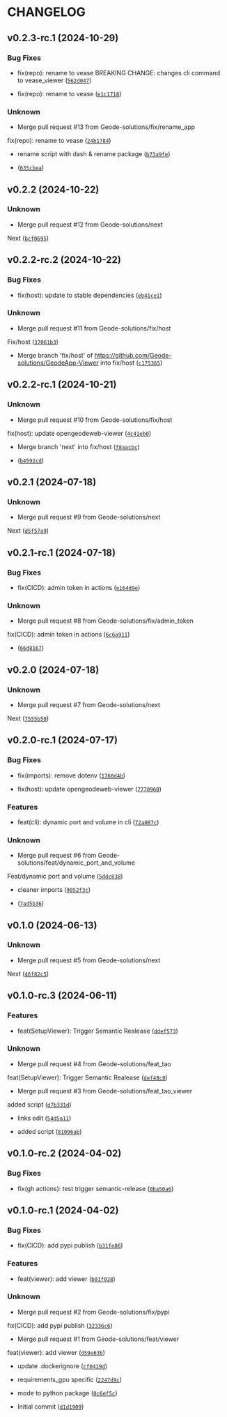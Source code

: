 # CHANGELOG


## v0.2.3-rc.1 (2024-10-29)

### Bug Fixes

* fix(repo): rename to vease
BREAKING CHANGE: changes cli command to vease_viewer ([`562d047`](https://github.com/Geode-solutions/Vease-Viewer/commit/562d04789590985e5e4e1bf063c51d0699ceebb8))

* fix(repo): rename to vease ([`e1c1718`](https://github.com/Geode-solutions/Vease-Viewer/commit/e1c1718ce02ac837e3ce60bdc22a0121be55f2ab))

### Unknown

* Merge pull request #13 from Geode-solutions/fix/rename_app

fix(repo): rename to vease ([`24b1784`](https://github.com/Geode-solutions/Vease-Viewer/commit/24b1784031289b578031c1a22421558899b60865))

* rename script with dash & rename package ([`b73a9fe`](https://github.com/Geode-solutions/Vease-Viewer/commit/b73a9fe0cf024c8948c5fdddd73f5c86006d7c09))

*  ([`635cbea`](https://github.com/Geode-solutions/Vease-Viewer/commit/635cbea815501f510b971a95e7b39c973320f681))


## v0.2.2 (2024-10-22)

### Unknown

* Merge pull request #12 from Geode-solutions/next

Next ([`bcf0695`](https://github.com/Geode-solutions/Vease-Viewer/commit/bcf0695b15bea10d5451726b510ca67e163c1a6c))


## v0.2.2-rc.2 (2024-10-22)

### Bug Fixes

* fix(host): update to stable dependencies ([`eb41ce1`](https://github.com/Geode-solutions/Vease-Viewer/commit/eb41ce1f5b363e4ecd31839800212587b6fa7fc6))

### Unknown

* Merge pull request #11 from Geode-solutions/fix/host

Fix/host ([`37061b3`](https://github.com/Geode-solutions/Vease-Viewer/commit/37061b37e7d952980a3517d06e741d592c3b6ee3))

* Merge branch 'fix/host' of https://github.com/Geode-solutions/GeodeApp-Viewer into fix/host ([`c175365`](https://github.com/Geode-solutions/Vease-Viewer/commit/c17536582e572fedcc2ae44c248789693b2f9f26))


## v0.2.2-rc.1 (2024-10-21)

### Unknown

* Merge pull request #10 from Geode-solutions/fix/host

fix(host): update opengeodeweb-viewer ([`4c41eb0`](https://github.com/Geode-solutions/Vease-Viewer/commit/4c41eb0ae27a62ddfb9ff928708e0ca92e9c2e13))

* Merge branch 'next' into fix/host ([`f8aacbc`](https://github.com/Geode-solutions/Vease-Viewer/commit/f8aacbc07603da54d945798f82f3bc6391b73ca3))

*  ([`b4592cd`](https://github.com/Geode-solutions/Vease-Viewer/commit/b4592cd9b97c42e2379d2487dfc22c4b3b7f7d2a))


## v0.2.1 (2024-07-18)

### Unknown

* Merge pull request #9 from Geode-solutions/next

Next ([`d5f57a9`](https://github.com/Geode-solutions/Vease-Viewer/commit/d5f57a9bb439a7295a9553156553504b787f7c09))


## v0.2.1-rc.1 (2024-07-18)

### Bug Fixes

* fix(CICD): admin token in actions ([`e164d9e`](https://github.com/Geode-solutions/Vease-Viewer/commit/e164d9eba52ee9f1f872f2715445e3d8a4a5e7bb))

### Unknown

* Merge pull request #8 from Geode-solutions/fix/admin_token

fix(CICD): admin token in actions ([`6c6a911`](https://github.com/Geode-solutions/Vease-Viewer/commit/6c6a911005d1a866b6a6c7c6b94bd102fedf52dd))

*  ([`66d8167`](https://github.com/Geode-solutions/Vease-Viewer/commit/66d816761949801d1018548e98b9040222f27360))


## v0.2.0 (2024-07-18)

### Unknown

* Merge pull request #7 from Geode-solutions/next

Next ([`7555b50`](https://github.com/Geode-solutions/Vease-Viewer/commit/7555b50c2b8d040997e6b123aac03e261e97974f))


## v0.2.0-rc.1 (2024-07-17)

### Bug Fixes

* fix(imports): remove dotenv ([`1760d4b`](https://github.com/Geode-solutions/Vease-Viewer/commit/1760d4bf9013f1b7be7d45f85d36dbf5c161f34f))

* fix(host): update opengeodeweb-viewer ([`7770960`](https://github.com/Geode-solutions/Vease-Viewer/commit/77709605432d2294d55e4e9dd1b670a672d959ee))

### Features

* feat(cli): dynamic port and volume in cli ([`72a087c`](https://github.com/Geode-solutions/Vease-Viewer/commit/72a087c5520fa386c6ef75a139b276f048d9bbf0))

### Unknown

* Merge pull request #6 from Geode-solutions/feat/dynamic_port_and_volume

Feat/dynamic port and volume ([`5ddc838`](https://github.com/Geode-solutions/Vease-Viewer/commit/5ddc838d0103d46d5283add3b1ddee31eecd6185))

* cleaner imports ([`9052f3c`](https://github.com/Geode-solutions/Vease-Viewer/commit/9052f3c83cbe74632452a9cbdda4da88aa3f64cd))

*  ([`7ad5b36`](https://github.com/Geode-solutions/Vease-Viewer/commit/7ad5b36ab953913c355bbf9a9ca21cd0e1bd2aa3))


## v0.1.0 (2024-06-13)

### Unknown

* Merge pull request #5 from Geode-solutions/next

Next ([`46f82c5`](https://github.com/Geode-solutions/Vease-Viewer/commit/46f82c5886461b6a466c4eaeed8ca9c6aded79ed))


## v0.1.0-rc.3 (2024-06-11)

### Features

* feat(SetupViewer): Trigger Semantic Realease ([`ddef573`](https://github.com/Geode-solutions/Vease-Viewer/commit/ddef573231d93632e931aa6426afdda1a76f9e70))

### Unknown

* Merge pull request #4 from Geode-solutions/feat_tao

feat(SetupViewer): Trigger Semantic Realease ([`def48c0`](https://github.com/Geode-solutions/Vease-Viewer/commit/def48c08a2cff28bcf82bcfa4a455ece08dda750))

* Merge pull request #3 from Geode-solutions/feat_tao_viewer

added script ([`d7b331d`](https://github.com/Geode-solutions/Vease-Viewer/commit/d7b331d36a3c761e9c41dbaf2996e20fcb5f2c58))

* links edit ([`54d5a11`](https://github.com/Geode-solutions/Vease-Viewer/commit/54d5a1158ac66582d91cafe7492bb9955d1a62ef))

* added script ([`81096ab`](https://github.com/Geode-solutions/Vease-Viewer/commit/81096ab8667df5d2c9316c320bdb4af2cf4c92e8))


## v0.1.0-rc.2 (2024-04-02)

### Bug Fixes

* fix(gh actions): test trigger semantic-release ([`0ba50a6`](https://github.com/Geode-solutions/Vease-Viewer/commit/0ba50a6cc4d7cfc917082ea91ee77c64b63d9849))


## v0.1.0-rc.1 (2024-04-02)

### Bug Fixes

* fix(CICD): add pypi publish ([`b31fe86`](https://github.com/Geode-solutions/Vease-Viewer/commit/b31fe8662a3c233986bcb73b359742fd8bcb1ccb))

### Features

* feat(viewer): add viewer ([`b01f028`](https://github.com/Geode-solutions/Vease-Viewer/commit/b01f02831f130d32a5233b4bc36722ed48b78f74))

### Unknown

* Merge pull request #2 from Geode-solutions/fix/pypi

fix(CICD): add pypi publish ([`32336c6`](https://github.com/Geode-solutions/Vease-Viewer/commit/32336c69e3db2712c154d3b2af30965504622b27))

* Merge pull request #1 from Geode-solutions/feat/viewer

feat(viewer): add viewer ([`d59e63b`](https://github.com/Geode-solutions/Vease-Viewer/commit/d59e63bcc8f1d36039a6b1f556faae8033bd4f0e))

* update .dockerignore ([`cf0419d`](https://github.com/Geode-solutions/Vease-Viewer/commit/cf0419d0bd0bee39569582291693a7e5510aea38))

* requirements_gpu specific ([`2247d9c`](https://github.com/Geode-solutions/Vease-Viewer/commit/2247d9c84b16b2f67662065a483dde906a4916d6))

* mode to python package ([`0c6ef5c`](https://github.com/Geode-solutions/Vease-Viewer/commit/0c6ef5cac721a09f5ff36cca2b1b2515e9e0b265))

* Initial commit ([`d1d1909`](https://github.com/Geode-solutions/Vease-Viewer/commit/d1d19099404133803d7f6cd139d073adc405df73))
